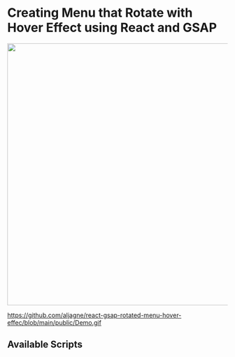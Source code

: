 # Creating Menu that Rotate with Hover Effect using React and GSAP

<img src="https://camo.githubusercontent.com/..." data-canonical-src="https://gyazo.com/eb5c5741b6a9a16c692170a41a49c858.png" width="1000" height="600" />

https://github.com/aljagne/react-gsap-rotated-menu-hover-effec/blob/main/public/Demo.gif

## Available Scripts
